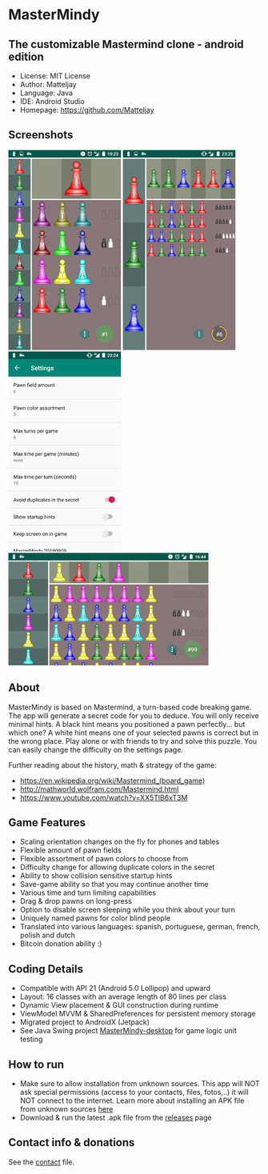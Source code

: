 # MasterMindy
## The customizable Mastermind clone - android edition

- License: MIT License
- Author: Matteljay
- Language: Java
- IDE: Android Studio
- Homepage: https://github.com/Matteljay


## Screenshots

![](https://github.com/Matteljay/mastermindy-android/blob/master/fastlane/metadata/android/en-US/images/phoneScreenshots/1.png)
![](https://github.com/Matteljay/mastermindy-android/blob/master/fastlane/metadata/android/en-US/images/phoneScreenshots/2.png)
![](https://github.com/Matteljay/mastermindy-android/blob/master/fastlane/metadata/android/en-US/images/phoneScreenshots/3.png)
![](https://github.com/Matteljay/mastermindy-android/blob/master/fastlane/metadata/android/en-US/images/phoneScreenshots/4.png)


## About

MasterMindy is based on Mastermind, a turn-based code breaking game. The app will generate a secret code for you to deduce.
You will only receive minimal hints. A black hint means you positioned a pawn perfectly... but which one? A white hint
means one of your selected pawns is correct but in the wrong place. Play alone or with friends to try and solve this puzzle.
You can easily change the difficulty on the settings page.


Further reading about the history, math & strategy of the game:
- <https://en.wikipedia.org/wiki/Mastermind_(board_game)>
- <http://mathworld.wolfram.com/Mastermind.html>
- <https://www.youtube.com/watch?v=XX5TlB6xT3M>


## Game Features

- Scaling orientation changes on the fly for phones and tables
- Flexible amount of pawn fields
- Flexible assortment of pawn colors to choose from
- Difficulty change for allowing duplicate colors in the secret
- Ability to show collision sensitive startup hints
- Save-game ability so that you may continue another time
- Various time and turn limiting capabilities
- Drag & drop pawns on long-press
- Option to disable screen sleeping while you think about your turn
- Uniquely named pawns for color blind people 
- Translated into various languages: spanish, portuguese, german, french, polish and dutch
- Bitcoin donation ability :)


## Coding Details

- Compatible with API 21 (Android 5.0 Lollipop) and upward
- Layout: 16 classes with an average length of 80 lines per class
- Dynamic View placement & GUI construction during runtime
- ViewModel MVVM & SharedPreferences for persistent memory storage
- Migrated project to AndroidX (Jetpack)
- See Java Swing project [MasterMindy-desktop](https://github.com/Matteljay/mastermindy-desktop) for game logic unit testing


## How to run

- Make sure to allow installation from unknown sources. This app will NOT ask special permissions (access to your contacts, files, fotos,..)
it will NOT connect to the internet. Learn more about installing an APK file from unknown sources [here](https://www.androidcentral.com/unknown-sources)
- Download & run the latest .apk file from the [releases](https://github.com/Matteljay/mastermindy-android/releases) page


## Contact info & donations

See the [contact](CONTACT.md) file.


